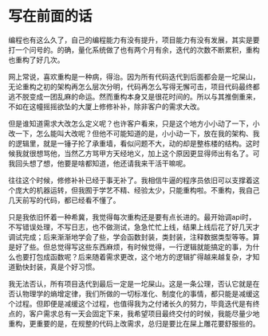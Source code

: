 # 写在前面的话
编程也有这么久了，自己的编程能力有没有提升，项目能力有没有发展，其实是要打一个问号的。的确，量化系统做了也有两个月有余，迭代的次数不断累积，重构也重构了好几次。

网上常说，喜欢重构是一种病，得治。因为所有代码迭代到后面都会是一坨屎山，无论重构之初的架构再怎么层次分明，代码再怎么写得无懈可击，项目代码最终都逃不脱变成一团乱麻的命运。然而重构本身又是很花时间的。所以与其推倒重来，不如在这幢摇摇欲坠的大厦上修修补补，除非客户的需求大改。

但是谁知道需求大改怎么定义呢？也许客户看来，只是这个地方小小动了一下，小改一下，怎么能叫大改呢？但他不可能知道的是，小小动一下，放在我的架构、我的逻辑里，就是一锤子抡了承重墙，看似问题不大，动的却是整栋楼的结构。这时候我就很想骂他，当然乙方骂甲方天经地义，加上这个原因更显得师出有名了。可我回头想了想，他要是啥都知道，他还请我来干活干嘛呢。

往往这个时候，修修补补已经于事无补了。我相信牛逼的程序员依旧可以支撑着这个庞大的机器运转，但我囿于学艺不精、经验太少，只能重构啦。不重构，我自己几天前写的代码，都已经看不懂了。

只是我依旧怀着一种希冀，我觉得每次重构还是要有点长进的。最开始调api时，不写错误处理，不写日志，也不做测试，急急忙忙上线，结果上线后花了好几天才调试完成；后来渐渐地学会了些，学会函数封装，类封装，注释数据类型等等。算是好了些。但总觉得写这些东西麻烦，有时候觉得，一行逻辑就能搞定的事，为什么也要打包成函数呢？后来随着需求更改，这个地方的逻辑扩得越来越复杂，才知道勤快封装，真是个好习惯。

我无法否认，所有项目迭代到最后一定是一坨屎山。这是一条公理，否认它就是在否认物理学的熵增定律，我们所做的一切标准化、制度化的事情，都只能是减缓这个过程。但即便是减缓这个过程，也值得我为之付诸长久的努力，毕竟迭代是有终点的，客户需求总有一天会固定下来，我希望项目最终交付的时候，我能尽量少地重构，更重要的是，在规整的代码上改需求，总归是要比在屎上雕花要舒服些的。